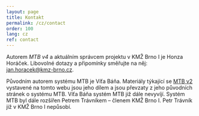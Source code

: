 ```yaml
---
layout: page
title: Kontakt
permalink: /cz/contact
order: 100
lang: cz
ref: contact
---
```


Autorem *MTB v4* a aktuálním správcem projektu v KMŽ Brno I je Honza Horáček.
Libovolné dotazy a připomínky směřujte na něj:
[jan.horacek@kmz-brno.cz](mailto:jan.horacek@kmz-brno.cz).

Původním autorem systému MTB je Víťa Báňa. Materiály týkající se [MTB v2](/cz/v2/)
vystavené na tomto webu jsou jeho dílem a jsou převzaty z jeho původních
stránek o systému MTB. Víťa Báňa systém MTB již dále nevyvíjí. Systém MTB byl
dále rozšířen Petrem Trávníkem – členem KMŽ Brno I. Petr Trávník již v KMŽ Brno
I nepůsobí.

